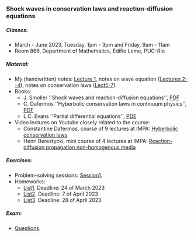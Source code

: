 ### Shock waves in conservation laws and reaction-diffusion equations

##### Classes: 
- March - June 2023. Tuesday, 1pm - 3pm and Friday, 9am - 11am
- Room 866, Department of Mathematics, Edifio Leme, PUC-Rio

##### Material: 
+ My (handwritten) notes: [Lecture 1](Lecture1.pdf), notes on wave equation ([Lectures 2--4](Lectures2-4.pdf)), notes on conservation laws ([Lect5-7](Lectures5-7.pdf)).
+ Books: 
    + J. Smoller ''Shock waves and reaction-diffusion equations'', [PDF](Smoller.pdf)
    + C. Dafermos ''Hyberbolic conservation laws in continuum physics'', [PDF](Dafermos.pdf)
    + L.C. Evans ''Partial differential equations'', [PDE](Evans-PDE.pdf)
+ Video lectures on Youtube closely related to the course:
    + Constantine Dafermos, course of 9 lectures at IMPA: [Hyberbolic conservation laws](https://www.youtube.com/playlist?list=PLo4jXE-LdDTTg8Z4iGDNOSDA74rcwoU2a)
    + Henri Berestycki, mini course of 4 lectures at IMPA: [Reaction-diffusion propagation non-homogenous media](https://www.youtube.com/watch?v=DOw3N7ZbejI&list=PLo4jXE-LdDTQfW_IQ-umx660Plg9NX-nC&index=15)

##### Exercises:
+ Problem-solving sessions: [Session1](Problems1.pdf).
+ Homeworks:
    + [List1](Ex1.pdf). Deadline: 24 of March 2023
    + [List2](Ex2.pdf). Deadline: 7 of April 2023
    + [List3](Ex3.pdf). Deadline: 28 of April 2023

##### Exam: 
+ [Questions](Exam-questions.pdf).
